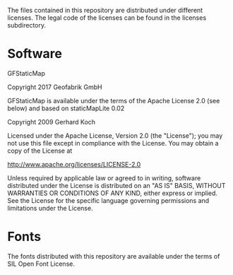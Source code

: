 The files contained in this repository are distributed under different licenses.
The legal code of the licenses can be found in the licenses subdirectory.

# Software 

GFStaticMap

Copyright 2017 Geofabrik GmbH

GFStaticMap is available under the terms of the Apache License 2.0 (see below)
and based on staticMapLite 0.02

Copyright 2009 Gerhard Koch

Licensed under the Apache License, Version 2.0 (the "License");
you may not use this file except in compliance with the License.
You may obtain a copy of the License at

http://www.apache.org/licenses/LICENSE-2.0

Unless required by applicable law or agreed to in writing, software
distributed under the License is distributed on an "AS IS" BASIS,
WITHOUT WARRANTIES OR CONDITIONS OF ANY KIND, either express or implied.
See the License for the specific language governing permissions and
limitations under the License.

# Fonts

The fonts distributed with this repository are available under the terms of SIL
Open Font License.
